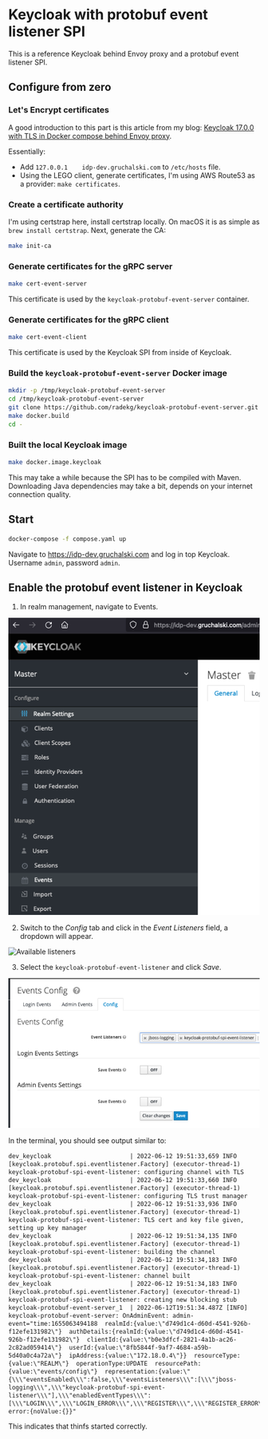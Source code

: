 # Keycloak with protobuf event listener SPI

This is a reference Keycloak behind Envoy proxy and a protobuf event listener SPI.

## Configure from zero

### Let's Encrypt certificates

A good introduction to this part is this article from my blog: [Keycloak 17.0.0 with TLS in Docker compose behind Envoy proxy](https://gruchalski.com/posts/2022-02-20-keycloak-1700-with-tls-behind-envoy/).

Essentially:

- Add `127.0.0.1    idp-dev.gruchalski.com` to `/etc/hosts` file.
- Using the LEGO client, generate certificates, I'm using AWS Route53 as a provider: `make certificates`.

### Create a certificate authority

I'm using certstrap here, install certstrap locally. On macOS it is as simple as `brew install certstrap`. Next, generate the CA:

```sh
make init-ca
```

### Generate certificates for the gRPC server

```sh
make cert-event-server
```

This certificate is used by the `keycloak-protobuf-event-server` container.

### Generate certificates for the gRPC client

```sh
make cert-event-client
```

This certificate is used by the Keycloak SPI from inside of Keycloak.

### Build the `keycloak-protobuf-event-server` Docker image

```sh
mkdir -p /tmp/keycloak-protobuf-event-server
cd /tmp/keycloak-protobuf-event-server
git clone https://github.com/radekg/keycloak-protobuf-event-server.git .
make docker.build
cd -
```

### Built the local Keycloak image

```sh
make docker.image.keycloak
```

This may take a while because the SPI has to be compiled with Maven. Downloading Java dependencies may take a bit, depends on your internet connection quality.

## Start

```sh
docker-compose -f compose.yaml up
```

Navigate to https://idp-dev.gruchalski.com and log in top Keycloak. Username `admin`, password `admin`.

## Enable the protobuf event listener in Keycloak

1. In realm management, navigate to Events.

![Realm events](docs/images/01-realm-events.png)

2. Switch to the _Config_ tab and click in the _Event Listeners_ field, a dropdown will appear.

![Available listeners](docs/images/02-realm-config.png)

3. Select the `keycloak-protobuf-event-listener` and click _Save_.

![Add listener](docs/images/03-add-event-listener.png)

In the terminal, you should see output similar to:

```
dev_keycloak                      | 2022-06-12 19:51:33,659 INFO  [keycloak.protobuf.spi.eventlistener.Factory] (executor-thread-1) keycloak-protobuf-spi-event-listener: configuring channel with TLS
dev_keycloak                      | 2022-06-12 19:51:33,660 INFO  [keycloak.protobuf.spi.eventlistener.Factory] (executor-thread-1) keycloak-protobuf-spi-event-listener: configuring TLS trust manager
dev_keycloak                      | 2022-06-12 19:51:33,936 INFO  [keycloak.protobuf.spi.eventlistener.Factory] (executor-thread-1) keycloak-protobuf-spi-event-listener: TLS cert and key file given, setting up key manager
dev_keycloak                      | 2022-06-12 19:51:34,135 INFO  [keycloak.protobuf.spi.eventlistener.Factory] (executor-thread-1) keycloak-protobuf-spi-event-listener: building the channel
dev_keycloak                      | 2022-06-12 19:51:34,183 INFO  [keycloak.protobuf.spi.eventlistener.Factory] (executor-thread-1) keycloak-protobuf-spi-event-listener: channel built
dev_keycloak                      | 2022-06-12 19:51:34,183 INFO  [keycloak.protobuf.spi.eventlistener.Factory] (executor-thread-1) keycloak-protobuf-spi-event-listener: creating new blocking stub
keycloak-protobuf-event-server_1  | 2022-06-12T19:51:34.487Z [INFO]  keycloak-protobuf-event-server: OnAdminEvent: admin-event="time:1655063494188  realmId:{value:\"d749d1c4-d60d-4541-926b-f12efe131982\"}  authDetails:{realmId:{value:\"d749d1c4-d60d-4541-926b-f12efe131982\"}  clientId:{value:\"b0e3dfcf-2821-4a1b-ac26-2c82ad059414\"}  userId:{value:\"8fb5844f-9af7-4684-a59b-5d40a0c4a72a\"}  ipAddress:{value:\"172.18.0.4\"}}  resourceType:{value:\"REALM\"}  operationType:UPDATE  resourcePath:{value:\"events/config\"}  representation:{value:\"{\\\"eventsEnabled\\\":false,\\\"eventsListeners\\\":[\\\"jboss-logging\\\",\\\"keycloak-protobuf-spi-event-listener\\\"],\\\"enabledEventTypes\\\":[\\\"LOGIN\\\",\\\"LOGIN_ERROR\\\",\\\"REGISTER\\\",\\\"REGISTER_ERROR\\\",\\\"LOGOUT\\\",\\\"LOGOUT_ERROR\\\",\\\"CODE_TO_TOKEN\\\",\\\"CODE_TO_TOKEN_ERROR\\\",\\\"CLIENT_LOGIN\\\",\\\"CLIENT_LOGIN_ERROR\\\",\\\"FEDERATED_IDENTITY_LINK\\\",\\\"FEDERATED_IDENTITY_LINK_ERROR\\\",\\\"REMOVE_FEDERATED_IDENTITY\\\",\\\"REMOVE_FEDERATED_IDENTITY_ERROR\\\",\\\"UPDATE_EMAIL\\\",\\\"UPDATE_EMAIL_ERROR\\\",\\\"UPDATE_PROFILE\\\",\\\"UPDATE_PROFILE_ERROR\\\",\\\"UPDATE_PASSWORD\\\",\\\"UPDATE_PASSWORD_ERROR\\\",\\\"UPDATE_TOTP\\\",\\\"UPDATE_TOTP_ERROR\\\",\\\"VERIFY_EMAIL\\\",\\\"VERIFY_EMAIL_ERROR\\\",\\\"VERIFY_PROFILE\\\",\\\"VERIFY_PROFILE_ERROR\\\",\\\"REMOVE_TOTP\\\",\\\"REMOVE_TOTP_ERROR\\\",\\\"GRANT_CONSENT\\\",\\\"GRANT_CONSENT_ERROR\\\",\\\"UPDATE_CONSENT\\\",\\\"UPDATE_CONSENT_ERROR\\\",\\\"REVOKE_GRANT\\\",\\\"REVOKE_GRANT_ERROR\\\",\\\"SEND_VERIFY_EMAIL\\\",\\\"SEND_VERIFY_EMAIL_ERROR\\\",\\\"SEND_RESET_PASSWORD\\\",\\\"SEND_RESET_PASSWORD_ERROR\\\",\\\"SEND_IDENTITY_PROVIDER_LINK\\\",\\\"SEND_IDENTITY_PROVIDER_LINK_ERROR\\\",\\\"RESET_PASSWORD\\\",\\\"RESET_PASSWORD_ERROR\\\",\\\"RESTART_AUTHENTICATION\\\",\\\"RESTART_AUTHENTICATION_ERROR\\\",\\\"IDENTITY_PROVIDER_LINK_ACCOUNT\\\",\\\"IDENTITY_PROVIDER_LINK_ACCOUNT_ERROR\\\",\\\"IDENTITY_PROVIDER_FIRST_LOGIN\\\",\\\"IDENTITY_PROVIDER_FIRST_LOGIN_ERROR\\\",\\\"IDENTITY_PROVIDER_POST_LOGIN\\\",\\\"IDENTITY_PROVIDER_POST_LOGIN_ERROR\\\",\\\"IMPERSONATE\\\",\\\"IMPERSONATE_ERROR\\\",\\\"CUSTOM_REQUIRED_ACTION\\\",\\\"CUSTOM_REQUIRED_ACTION_ERROR\\\",\\\"EXECUTE_ACTIONS\\\",\\\"EXECUTE_ACTIONS_ERROR\\\",\\\"EXECUTE_ACTION_TOKEN\\\",\\\"EXECUTE_ACTION_TOKEN_ERROR\\\",\\\"CLIENT_REGISTER\\\",\\\"CLIENT_REGISTER_ERROR\\\",\\\"CLIENT_UPDATE\\\",\\\"CLIENT_UPDATE_ERROR\\\",\\\"CLIENT_DELETE\\\",\\\"CLIENT_DELETE_ERROR\\\",\\\"CLIENT_INITIATED_ACCOUNT_LINKING\\\",\\\"CLIENT_INITIATED_ACCOUNT_LINKING_ERROR\\\",\\\"TOKEN_EXCHANGE\\\",\\\"TOKEN_EXCHANGE_ERROR\\\",\\\"OAUTH2_DEVICE_AUTH\\\",\\\"OAUTH2_DEVICE_AUTH_ERROR\\\",\\\"OAUTH2_DEVICE_VERIFY_USER_CODE\\\",\\\"OAUTH2_DEVICE_VERIFY_USER_CODE_ERROR\\\",\\\"OAUTH2_DEVICE_CODE_TO_TOKEN\\\",\\\"OAUTH2_DEVICE_CODE_TO_TOKEN_ERROR\\\",\\\"AUTHREQID_TO_TOKEN\\\",\\\"AUTHREQID_TO_TOKEN_ERROR\\\",\\\"PERMISSION_TOKEN\\\",\\\"DELETE_ACCOUNT\\\",\\\"DELETE_ACCOUNT_ERROR\\\"],\\\"adminEventsEnabled\\\":false,\\\"adminEventsDetailsEnabled\\\":false}\"}  error:{noValue:{}}"
```

This indicates that thinfs started correctly.
